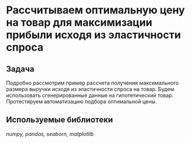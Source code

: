 # Рассчитываем оптимальную цену на товар для максимизации прибыли исходя из эластичности спроса

## Задача 
Подробно рассмотрим пример рассчета получения максимального размера выручки исходя из эластичности спроса на товар.
Будем использовать сгенерированные данные на гипотетический товар.
Протестируем автоматизацию подбора оптимальной цены.
  

## Используемые библиотеки

*numpy, pandas, seaborn, matplotlib* 
